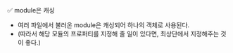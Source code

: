 ✅ module은 캐싱
* 여러 파일에서 불러온 module은 캐싱되어 하나의 객체로 사용된다.
* (따라서 해당 모듈의 프로퍼티를 지정해 줄 일이 있다면, 최상단에서 지정해주는 것이 좋다.)